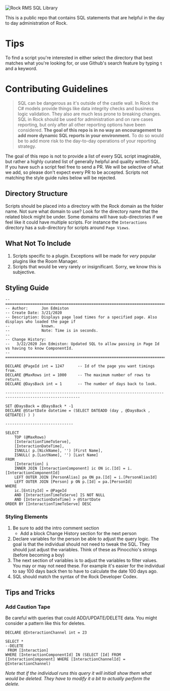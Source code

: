 ![Rock RMS SQL Library](https://raw.githubusercontent.com/SparkDevNetwork/Rock-SQL-Library/master/_assets/heading.jpg)

This is a public repo that contains SQL statements that are helpful in the day to day administration of Rock.

# Tips
To find a script you're interested in either select the directory that best matches what you're looking for, or use Github's search feature by typing `t` and a keyword.


# Contributing Guidelines
>SQL can be dangerous as it's outside of the castle wall. In Rock the C# models provide things like data integrity checks
and business logic validation. They also are much less prone to breaking changes. SQL in Rock should be used for 
administration and on rare cases reporting, but only after all other reporting options have been considered. **The goal of 
this repo is in no way an encouragement to add more dynamic SQL reports in your environment.** To do so would be to add more
risk to the day-to-day operations of your reporting strategy.

The goal of this repo is not to provide a list of every SQL script imaginable, but rather a highly curated
list of generally helpful and quality written SQL. If you have such a script feel free to send a PR. We 
will be selective of what we add, so please don't expect every PR to be accepted. Scripts not matching the
style guide rules below will be rejected.

## Directory Structure
Scripts should be placed into a directory with the Rock domain as the folder name. Not sure what domain
to use? Look for the directory name that the related block might be under. Some domains will have sub-directories
if we feel like it could have multiple scripts. For instance the `Interactions` directory has a sub-directory for
scripts around `Page Views`.

## What Not To Include
1. Scripts specific to a plugin. Exceptions will be made for _very_ popular plugins like the Room Manager.
2. Scripts that would be very rarely or insignificant. Sorry, we know this is subjective. 

## Styling Guide
~~~~
-- =====================================================================================================
-- Author:      Jon Edmiston
-- Create Date: 3/21/2020
-- Description: Displays page load times for a specified page. Also displays who loaded the page if 
--              known.
--              Note: Time is in seconds.
--
-- Change History:
--   3/22/2020 Jon Edmiston: Updated SQL to allow passing in Page Id vs having to know ComponentId.
-- =====================================================================================================

DECLARE @PageId int = 1247      -- Id of the page you want timings from. 
DECLARE @MaxRows int = 1000     -- The maximum number of rows to return.
DECLARE @DaysBack int = 1       -- The number of days back to look.

-------------------------------------------------------------------------------------------------------

SET @DaysBack = @DaysBack * -1
DECLARE @StartDate datetime = (SELECT DATEADD (day , @DaysBack , GETDATE() ) )

------------------------------

SELECT
    TOP (@MaxRows) 
    [InteractionTimeToServe], 
    [InteractionDateTime], 
    ISNULL( p.[NickName], '') [First Name], 
    ISNULL( p.[LastName], '') [Last Name]
FROM
    [Interaction] i
    INNER JOIN [InteractionComponent] ic ON ic.[Id] = i.[InteractionComponentId]
    LEFT OUTER JOIN [PersonAlias] pa ON pa.[Id] = i.[PersonAliasId]
    LEFT OUTER JOIN [Person] p ON p.[Id] = pa.[PersonId]
WHERE
    ic.[EntityId] = @PageId 
    AND [InteractionTimeToServe] IS NOT NULL
    AND [InteractionDateTime] > @StartDate
ORDER BY [InteractionTimeToServe] DESC
~~~~

### Styling Elements
1. Be sure to add the intro comment section
   * Add a block Change History section for the next person
2. Declare variables for the person be able to adjust the query logic. The goal is that the individual should not need to tweak the SQL. They should just adjust the variables. Think of these as Pinocchio's strings (before becoming a boy)
3. The next section of variables is to adjust the variables to filter values. You may or may not need these. For example it's easier for the individual to say 100 days back then to have to calculate the date 100 days ago.
4. SQL should match the syntax of the Rock Developer Codex. 

## Tips and Tricks

### Add Caution Tape
 Be careful with queries that could ADD/UPDATE/DELETE data. You might consider a pattern like this for deletes.
~~~~
DECLARE @InteractionChannel int = 23

SELECT *
--DELETE
 FROM [Interaction] 
WHERE [InteractionComponentId] IN (SELECT [Id] FROM [InteractionComponent] WHERE [InteractionChannelId] = @InteractionChannel)

~~~~
_Note that if the individual runs this query it will initiall show them what would be deleted. They have to modify it a bit to actually perform the delete._
